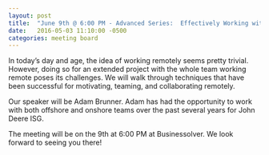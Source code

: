 ```yaml
---
layout: post
title:  "June 9th @ 6:00 PM - Advanced Series:  Effectively Working with Remote Teams"
date:   2016-05-03 11:10:00 -0500
categories: meeting board
---
```

In today’s day and age, the idea of working remotely seems pretty trivial. However, doing so for an extended project with the whole team working remote poses its challenges. We will walk through techniques that have been successful for motivating, teaming, and collaborating remotely.
 
Our speaker will be Adam Brunner.  Adam has had the opportunity to work with both offshore and onshore teams over the past several years for John Deere ISG.  

The meeting will be on the 9th at 6:00 PM at Businessolver.  We look forward to seeing you there! 
